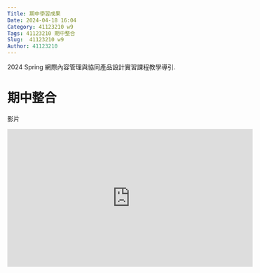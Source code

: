 ```yaml
---
Title: 期中學習成果
Date: 2024-04-18 16:04
Category: 41123210 w9
Tags: 41123210 期中整合
Slug:  41123210 w9
Author: 41123210
---
```


2024 Spring 網際內容管理與協同產品設計實習課程教學導引.
# 期中整合
影片
<iframe width="560" height="315" src="https://www.youtube.com/embed/gvdwruzkbis?si=uQcKR78aGe60mi0Z" title="YouTube video player" frameborder="0" allow="accelerometer; autoplay; clipboard-write; encrypted-media; gyroscope; picture-in-picture; web-share" referrerpolicy="strict-origin-when-cross-origin" allowfullscreen></iframe>